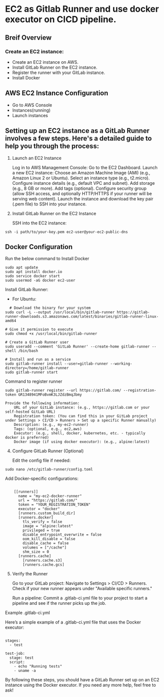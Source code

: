 # EC2 as Gitlab Runner and use docker executor on CICD pipeline.

## Breif Overview 

### Create an EC2 instance:
   -  Create an EC2 instance on AWS.
   -  Install GitLab Runner on the EC2 instance.
   -  Register the runner with your GitLab instance.
   -  Install Docker
   
## AWS EC2 Instance Configuration

- Go to AWS Console
- Instances(running)
- Launch instances


## Setting up an EC2 instance as a GitLab Runner involves a few steps. Here's a detailed guide to help you through the process:
1. Launch an EC2 Instance

    Log in to AWS Management Console:
        Go to the EC2 Dashboard.
    Launch a new EC2 instance:
        Choose an Amazon Machine Image (AMI) (e.g., Amazon Linux 2 or Ubuntu).
        Select an instance type (e.g., t2.micro).
        Configure instance details (e.g., default VPC and subnet).
        Add storage (e.g., 8 GB or more).
        Add tags (optional).
        Configure security group (allow SSH access, and optionally HTTP/HTTPS if your runner will be serving web content).
    Launch the instance and download the key pair (.pem file) to SSH into your instance.

2. Install GitLab Runner on the EC2 Instance

    SSH into the EC2 instance:

```
ssh -i path/to/your-key.pem ec2-user@your-ec2-public-dns
```
## Docker Configuration

Run the below command to Install Docker

```
sudo apt update
sudo apt install docker.io
sudo service docker start
sudo usermod -aG docker ec2-user

```
Install GitLab Runner:
- For Ubuntu:

```
  # Download the binary for your system
sudo curl -L --output /usr/local/bin/gitlab-runner https://gitlab-runner-downloads.s3.amazonaws.com/latest/binaries/gitlab-runner-linux-amd64

# Give it permission to execute
sudo chmod +x /usr/local/bin/gitlab-runner

# Create a GitLab Runner user
sudo useradd --comment 'GitLab Runner' --create-home gitlab-runner --shell /bin/bash

# Install and run as a service
sudo gitlab-runner install --user=gitlab-runner --working-directory=/home/gitlab-runner
sudo gitlab-runner start
```
Command to register runner
```
sudo gitlab-runner register --url https://gitlab.com/ --registration-token GR1348941MFoBvmK3LJZdzBmqJbmy
```
    Provide the following information:
        URL of your GitLab instance: (e.g., https://gitlab.com or your self-hosted GitLab URL)
        Registration token: (You can find this in your GitLab project under Settings > CI/CD > Runners > Set up a specific Runner manually)
        Description: (e.g., my-ec2-runner)
        Tags: (optional, e.g., ec2,aws)
        Executor: (e.g., shell, docker, kubernetes, etc. - typically docker is preferred)
        Docker image (if using docker executor): (e.g., alpine:latest)

4. Configure GitLab Runner (Optional)

    Edit the config file if needed:

```
sudo nano /etc/gitlab-runner/config.toml
```
Add Docker-specific configurations:

```

    [[runners]]
      name = "my-ec2-docker-runner"
      url = "https://gitlab.com/"
      token = "YOUR_REGISTRATION_TOKEN"
      executor = "docker"
      [runners.custom_build_dir]
      [runners.docker]
        tls_verify = false
        image = "alpine:latest"
        privileged = true
        disable_entrypoint_overwrite = false
        oom_kill_disable = false
        disable_cache = false
        volumes = ["/cache"]
        shm_size = 0
      [runners.cache]
        [runners.cache.s3]
        [runners.cache.gcs]
```
5. Verify the Runner

    Go to your GitLab project:
        Navigate to Settings > CI/CD > Runners.
        Check if your new runner appears under "Available specific runners."

    Run a pipeline:
        Commit a .gitlab-ci.yml file to your project to start a pipeline and see if the runner picks up the job.

Example .gitlab-ci.yml

Here’s a simple example of a .gitlab-ci.yml file that uses the Docker executor:

```

stages:
  - test

test-job:
  stage: test
  script:
    - echo "Running tests"
    - uname -a
```
By following these steps, you should have a GitLab Runner set up on an EC2 instance using the Docker executor. If you need any more help, feel free to ask!




